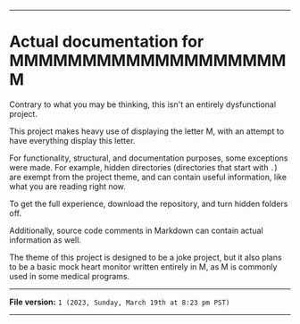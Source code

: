 
***

# Actual documentation for MMMMMMMMMMMMMMMMMMMM

Contrary to what you may be thinking, this isn't an entirely dysfunctional project.

This project makes heavy use of displaying the letter M, with an attempt to have everything display this letter.

For functionality, structural, and documentation purposes, some exceptions were made. For example, hidden directories (directories that start with `.`) are exempt from the project theme, and can contain useful information, like what you are reading right now.

To get the full experience, download the repository, and turn hidden folders off.

Additionally, source code comments in Markdown can contain actual information as well.

The theme of this project is designed to be a joke project, but it also plans to be a basic mock heart monitor written entirely in M, as M is commonly used in some medical programs.

***

**File version:** `1 (2023, Sunday, March 19th at 8:23 pm PST)`

***
